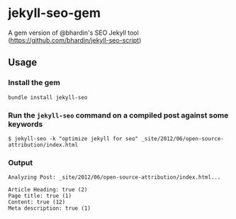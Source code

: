 # jekyll-seo-gem
A gem version of @bhardin's SEO Jekyll tool (https://github.com/bhardin/jekyll-seo-script)

## Usage
### Install the gem
`bundle install jekyll-seo`

### Run the `jekyll-seo` command on a compiled post against some keywords
`$ jekyll-seo -k "optimize jekyll for seo" _site/2012/06/open-source-attribution/index.html`

### Output
```
Analyzing Post: _site/2012/06/open-source-attribution/index.html...

Article Heading: true (2)
Page title: true (1)
Content: true (12)
Meta description: true (1)
```
